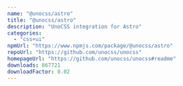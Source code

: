 ```yaml
---
name: "@unocss/astro"
title: "@unocss/astro"
description: "UnoCSS integration for Astro"
categories:
  - "css+ui"
npmUrl: "https://www.npmjs.com/package/@unocss/astro"
repoUrl: "https://github.com/unocss/unocss"
homepageUrl: "https://github.com/unocss/unocss#readme"
downloads: 867721
downloadFactor: 0.02
---
```

